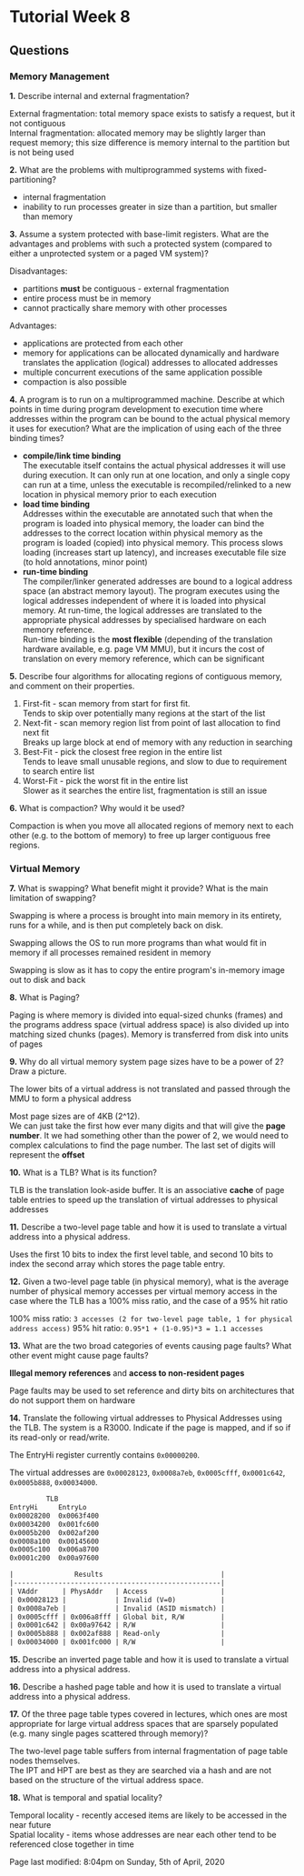 # Tutorial Week 8

## Questions

### Memory Management

**1.** Describe internal and external fragmentation?

External fragmentation: total memory space exists to satisfy a request, but it not contiguous  
Internal fragmentation: allocated memory may be slightly larger than request memory; this size difference is memory internal to the partition but is not being used

**2.** What are the problems with multiprogrammed systems with fixed-partitioning?

* internal fragmentation
* inability to run processes greater in size than a partition, but smaller than memory

**3.** Assume a system protected with base-limit registers. What are the advantages and problems with such a protected system (compared to either a unprotected system or a paged VM system)?

Disadvantages:

* partitions **must** be contiguous - external fragmentation
* entire process must be in memory
* cannot practically share memory with other processes

Advantages:

* applications are protected from each other
* memory for applications can be allocated dynamically and hardware translates the application (logical) addresses to allocated addresses
* multiple concurrent executions of the same application possible
* compaction is also possible

**4.** A program is to run on a multiprogrammed machine. Describe at which points in time during program development to execution time where addresses within the program can be bound to the actual physical memory it uses for execution? What are the implication of using each of the three binding times?

* **compile/link time binding**  
The executable itself contains the actual physical addresses it will use during execution. It can only run at one location, and only a single copy can run at a time, unless the executable is recompiled/relinked to a new location in physical memory prior to each execution
* **load time binding**  
Addresses within the executable are annotated such that when the program is loaded into physical memory, the loader can bind the addresses to the correct location within physical memory as the program is loaded (copied) into physical memory. This process slows loading (increases start up latency), and increases executable file size (to hold annotations, minor point)
* **run-time binding**  
The compiler/linker generated addresses are bound to a logical address space (an abstract memory layout). The program executes using the logical addresses independent of where it is loaded into physical memory. At run-time, the logical addresses are translated to the appropriate physical addresses by specialised hardware on each memory reference.  
Run-time binding is the **most flexible** (depending of the translation hardware available, e.g. page VM MMU), but it incurs the cost of translation on every memory reference, which can be significant

**5.** Describe four algorithms for allocating regions of contiguous memory, and comment on their properties.

1. First-fit - scan memory from start for first fit.  
Tends to skip over potentially many regions at the start of the list
2. Next-fit - scan memory region list from point of last allocation to find next fit  
Breaks up large block at end of memory with any reduction in searching
3. Best-Fit - pick the closest free region in the entire list  
Tends to leave small unusable regions, and slow to due to requirement to search entire list
4. Worst-Fit -  pick the worst fit in the entire list  
Slower as it searches the entire list, fragmentation is still an issue

**6.** What is compaction? Why would it be used?

Compaction is when you move all allocated regions of memory next to each other (e.g. to the bottom of memory) to free up larger contiguous free regions.

### Virtual Memory

**7.** What is swapping? What benefit might it provide? What is the main limitation of swapping?

Swapping is where a process is brought into main memory in its entirety, runs for a while, and is then put completely back on disk.

Swapping allows the OS to run more programs than what would fit in memory if all processes remained resident in memory

Swapping is slow as it has to copy the entire program's in-memory image out to disk and back

**8.** What is Paging?

Paging is where memory is divided into equal-sized chunks (frames) and the programs address space (virtual address space) is also divided up into matching sized chunks (pages). Memory is transferred from disk into units of pages

**9.** Why do all virtual memory system page sizes have to be a power of 2? Draw a picture.

The lower bits of a virtual address is not translated and passed through the MMU to form a physical address

Most page sizes are of 4KB (2^12).  
We can just take the first how ever many digits and that will give the **page number**. It we had something other than the power of 2, we would need to complex calculations to find the page number. The last set of digits will represent the **offset**

**10.** What is a TLB? What is its function?

TLB is the translation look-aside buffer. It is an associative **cache** of page table entries to speed up the translation of virtual addresses to physical addresses

**11.** Describe a two-level page table and how it is used to translate a virtual address into a physical address.

Uses the first 10 bits to index the first level table, and second 10 bits to index the second array which stores the page table entry.

**12.** Given a two-level page table (in physical memory), what is the average number of physical memory accesses per virtual memory access in the case where the TLB has a 100% miss ratio, and the case of a 95% hit ratio

100% miss ratio: `3 accesses (2 for two-level page table, 1 for physical address access)`
95% hit ratio:   `0.95*1 + (1-0.95)*3 = 1.1 accesses`

**13.** What are the two broad categories of events causing page faults? What other event might cause page faults?

**Illegal memory references** and **access to non-resident pages**

Page faults may be used to set reference and dirty bits on architectures that do not support them on hardware

**14.** Translate the following virtual addresses to Physical Addresses using the TLB. The system is a R3000. Indicate if the page is mapped, and if so if its read-only or read/write.

The EntryHi register currently contains `0x00000200`.

The virtual addresses are `0x00028123`, `0x0008a7eb`, `0x0005cfff`, `0x0001c642`, `0x0005b888`, `0x00034000`.

``` txt
         TLB
EntryHi     EntryLo
0x00028200  0x0063f400
0x00034200  0x001fc600
0x0005b200  0x002af200
0x0008a100  0x00145600
0x0005c100  0x006a8700
0x0001c200  0x00a97600
```

``` txt
|               Results                             |
|---------------------------------------------------|
| VAddr      | PhysAddr   | Access                  |
| 0x00028123 |            | Invalid (V=0)           |
| 0x0008a7eb |            | Invalid (ASID mismatch) |
| 0x0005cfff | 0x006a8fff | Global bit, R/W         |
| 0x0001c642 | 0x00a97642 | R/W                     |
| 0x0005b888 | 0x002af888 | Read-only               |
| 0x00034000 | 0x001fc000 | R/W                     |
```

**15.** Describe an inverted page table and how it is used to translate a virtual address into a physical address.

**16.** Describe a hashed page table and how it is used to translate a virtual address into a physical address.

**17.** Of the three page table types covered in lectures, which ones are most appropriate for large virtual address spaces that are sparsely populated (e.g. many single pages scattered through memory)?

The two-level page table suffers from internal fragmentation of page table nodes themselves.  
The IPT and HPT are best as they are searched via a hash and are not based on the structure of the virtual address space.

**18.** What is temporal and spatial locality?

Temporal locality - recently accesed items are likely to be accessed in the near future  
Spatial locality - items whose addresses are near each other tend to be referenced close together in time

Page last modified: 8:04pm on Sunday, 5th of April, 2020

